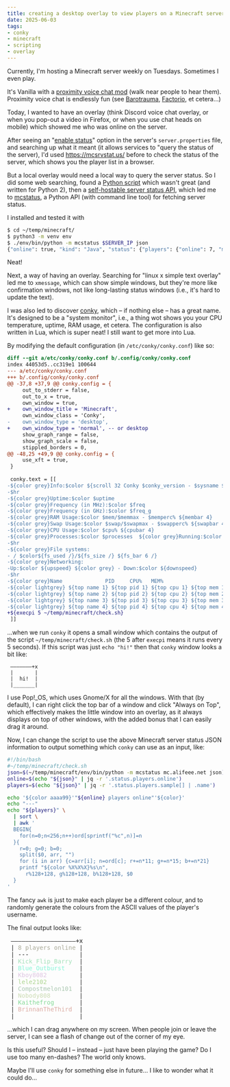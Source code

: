 ```yaml
---
title: creating a desktop overlay to view players on a Minecraft server with conky
date: 2025-06-03
tags:
- conky
- minecraft
- scripting
- overlay
---
```

Currently, I'm hosting a Minecraft server weekly on Tuesdays. Sometimes I even play.

It's Vanilla with a [proximity voice chat mod](https://www.curseforge.com/minecraft/mc-mods/simple-voice-chat) (walk near people to hear them). Proximity voice chat is endlessly fun (see [Barotrauma](https://barotraumagame.com/), [Factorio](https://blog.alifeee.co.uk/factorio-proximity-chat/), et cetera…)

Today, I wanted to have an overlay (think Discord voice chat overlay, or when you pop-out a video in Firefox, or when you use chat heads on mobile) which showed me who was online on the server.

After seeing an "[enable status](https://minecraft.wiki/w/Server.properties#enable-status)" option in the server's `server.properties` file, and searching up what it meant (it allows services to "query the status of the server), I'd used <https://mcsrvstat.us/> before to check the status of the server, which shows you the player list in a browser.

But a local overlay would need a local way to query the server status. So I did some web searching, found a [Python script](https://github.com/vertecx/nagios-plugins/blob/master/check_minecraft.py) which wasn't great (and written for Python 2), then a [self-hostable server status API](https://github.com/chooper/minecraftstatus-api), which led me to [mcstatus](https://github.com/py-mine/mcstatus), a Python API (with command line tool) for fetching server status.

I installed and tested it with

```bash
$ cd ~/temp/minecraft/
$ python3 -m venv env
$ ./env/bin/python -m mcstatus $SERVER_IP json
{"online": true, "kind": "Java", "status": {"players": {"online": 7, "max": 69, "sample": [{"name": "Boldwolf5491", "id": "289qfhj8-a8f2-298g-19ga-897ahwf8uwa8"}, {"name": "……………
```

Neat!

Next, a way of having an overlay. Searching for "linux x simple text overlay" led me to `xmessage`, which can show simple windows, but they're more like confirmation windows, not like long-lasting status windows (i.e., it's hard to update the text).

I was also led to discover [conky](https://github.com/brndnmtthws/conky), which – if nothing else – has a great name. It's designed to be a "system monitor", i.e., a thing wot shows you your CPU temperature, uptime, RAM usage, et cetera. The configuration is also written in Lua, which is super neat! I still want to get more into Lua.

By modifying the default configuration (in `/etc/conky/conky.conf`) like so:

```diff
diff --git a/etc/conky/conky.conf b/.config/conky/conky.conf
index 44053d5..cc319e1 100644
--- a/etc/conky/conky.conf
+++ b/.config/conky/conky.conf
@@ -37,8 +37,9 @@ conky.config = {
     out_to_stderr = false,
     out_to_x = true,
     own_window = true,
+    own_window_title = 'Minecraft',
     own_window_class = 'Conky',
-    own_window_type = 'desktop',
+    own_window_type = 'normal', -- or desktop
     show_graph_range = false,
     show_graph_scale = false,
     stippled_borders = 0,
@@ -48,25 +49,9 @@ conky.config = {
     use_xft = true,
 }
 
 conky.text = [[
-${color grey}Info:$color ${scroll 32 Conky $conky_version - $sysname $nodename $kernel $machine}
-$hr
-${color grey}Uptime:$color $uptime
-${color grey}Frequency (in MHz):$color $freq
-${color grey}Frequency (in GHz):$color $freq_g
-${color grey}RAM Usage:$color $mem/$memmax - $memperc% ${membar 4}
-${color grey}Swap Usage:$color $swap/$swapmax - $swapperc% ${swapbar 4}
-${color grey}CPU Usage:$color $cpu% ${cpubar 4}
-${color grey}Processes:$color $processes  ${color grey}Running:$color $running_processes
-$hr
-${color grey}File systems:
- / $color${fs_used /}/${fs_size /} ${fs_bar 6 /}
-${color grey}Networking:
-Up:$color ${upspeed} ${color grey} - Down:$color ${downspeed}
-$hr
-${color grey}Name              PID     CPU%   MEM%
-${color lightgrey} ${top name 1} ${top pid 1} ${top cpu 1} ${top mem 1}
-${color lightgrey} ${top name 2} ${top pid 2} ${top cpu 2} ${top mem 2}
-${color lightgrey} ${top name 3} ${top pid 3} ${top cpu 3} ${top mem 3}
-${color lightgrey} ${top name 4} ${top pid 4} ${top cpu 4} ${top mem 4}
+${execpi 5 ~/temp/minecraft/check.sh}
 ]]
```

…when we run `conky` it opens a small window which contains the output of the script `~/temp/minecraft/check.sh` (the 5 after `execpi` means it runs every 5 seconds). If this script was just `echo "hi!"` then that `conky` window looks a bit like:

```text
 ———————+x
 |       |
 |  hi!  |
 |_______|
```

I use Pop!\_OS, which uses Gnome/X for all the windows. With that (by default), I can right click the top bar of a window and click "Always on Top", which effectively makes the little window into an overlay, as it always displays on top of other windows, with the added bonus that I can easily drag it around.

Now, I can change the script to use the above Minecraft server status JSON information to output something which `conky` can use as an input, like:

```bash
#!/bin/bash
#~/temp/minecraft/check.sh
json=$(~/temp/minecraft/env/bin/python -m mcstatus mc.alifeee.net json)
online=$(echo "${json}" | jq -r '.status.players.online')
players=$(echo "${json}" | jq -r '.status.players.sample[] | .name')

echo '${color aaaa99}'"${online} players online"'${color}'
echo "---"
echo "${players}" \
  | sort \
  | awk '
  BEGIN{
    for(n=0;n<256;n++)ord[sprintf("%c",n)]=n
  }{
    r=0; g=0; b=0;
    split($0, arr, "")
    for (i in arr) {c=arr[i]; n=ord[c]; r+=n*11; g+=n*15; b+=n*21}
    printf "${color %X%X%X}%s\n",
      r%128+128, g%128+128, b%128+128, $0
  }
'
```

The fancy `awk` is just to make each player be a different colour, and to randomly generate the colours from the ASCII values of the player's username.

The final output looks like:

<pre>
 ——————————————————+x
 | <span style="color:aaaa99">8 players online</span> |
 | ---              |
 | <span style="color:A5E1BB">Kick_Flip_Barry</span>  |
 | <span style="color:89F5D7">Blue_Outburst</span>    |
 | <span style="color:DEC6E2">Kboy8082</span>         |
 | <span style="color:AED692">lele2102</span>         |
 | <span style="color:ADC9B3">Compostmelon101</span>  |
 | <span style="color:CCDCB4">Nobody808</span>        |
 | <span style="color:87DB99">Kaithefrog</span>       |
 | <span style="color:DCACA4">BrinnanTheThird</span>  |
 |__________________|
</pre>

…which I can drag anywhere on my screen. When people join or leave the server, I can see a flash of change out of the corner of my eye.

Is this useful? Should I – instead – just have been playing the game? Do I use too many en-dashes? The world only knows.

Maybe I'll use `conky` for something else in future… I like to wonder what it could do…
